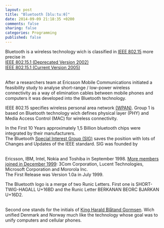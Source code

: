 ```yaml
---
layout: post
title: "Bluetooth [bluːtuːθ]"
date: 2014-09-09 21:18:35 +0200
comments: false
sharing: false
categories: Programming
published: false
---
```

Bluetooth is a wireless technology wich is classified in [IEEE 802.15](http://www.techstreet.com/ieee/subgroups/38372) more precise in<br />
[IEEE 802.15.1 (Deprecated Version 2002)](http://www.techstreet.com/ieee/products/1826990)<br />
[IEEE 802.15.1 (Current Version 2005)](http://www.techstreet.com/ieee/products/1802286)<br />
<br />

<p>After a researchers team at Ericsson Mobile Communications initiated a feasibility study to analyse short-range / low-power wireless<br />
connectivity as a way of elimination cables between mobile phones and computers it was developed into the Bluetooth technology.</p>

<!-- more -->

IEEE 802.15 specifies wireless personal area network [(WPAN)](http://en.wikipedia.org/wiki/IEEE_802.15#Task_Group_1:_WPAN_.2F_Bluetooth). Group 1 is based on Bluetooth technology wich defines physical layer (PHY) and Media Access Control (MAC) for wireless connectivity. 
<br />

In the First 10 Years approximately 1,5 Billion bluetooth chips were integrated by their manufacturers.<br />
The Bluetooth [Special Interest Group (SIG)](http://en.wikipedia.org/wiki/Bluetooth_Special_Interest_Group) saves the position with lots of Changes and Updates of the IEEE standard. SIG was founded by<br />
<br />

Ericsson, IBM, Intel, Nokia and Toshiba in September 1998. [More members joined in December 1999](http://www.symantec.com/connect/articles/bluetooth-security-review-part-1): 3Com Corporation, Lucent Technologies, Microsoft Corporation and Mororola Inc.<br />
The First Release was Version 1.0a in July 1999.
<br />

<p>The Bluetooth logo is a merge of two Runic Letters. First one is SHORT-TWIG-HAGALL U+16BD and the Runic Letter BERKANAN BEORC BJARKAN U+16D2.<br />
<br />

Second one stands for the initials of [King Harald Blåtand Gormsen](http://en.wikipedia.org/wiki/Harald_Bluetooth). Wich unified Denmark and Norway much like the technology whose goal was to unify computers and cellular phones.<br />
<br />

